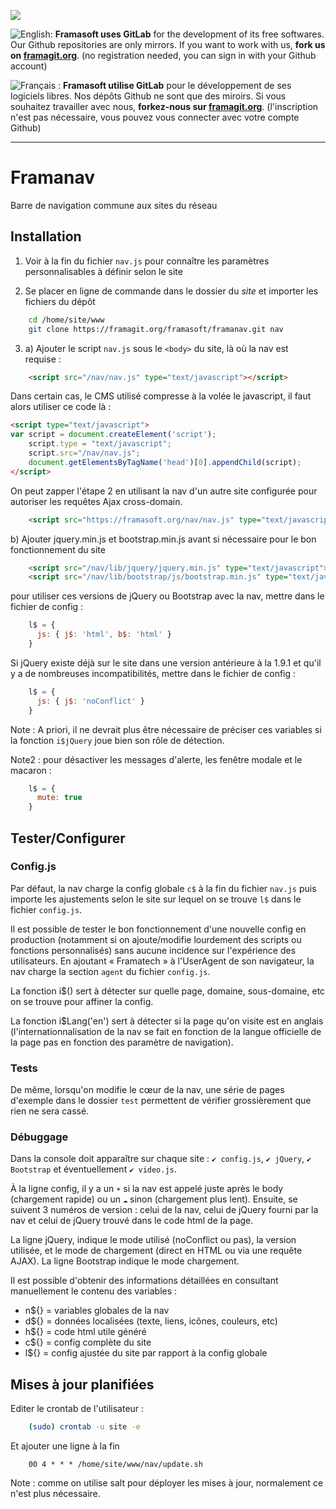 [![](https://framagit.org/assets/favicon-075eba76312e8421991a0c1f89a89ee81678bcde72319dd3e8047e2a47cd3a42.ico)](https://framagit.org)

![English:](https://upload.wikimedia.org/wikipedia/commons/thumb/a/ae/Flag_of_the_United_Kingdom.svg/20px-Flag_of_the_United_Kingdom.svg.png) **Framasoft uses GitLab** for the development of its free softwares. Our Github repositories are only mirrors.
If you want to work with us, **fork us on [framagit.org](https://framagit.org)**. (no registration needed, you can sign in with your Github account)

![Français :](https://upload.wikimedia.org/wikipedia/commons/thumb/c/c3/Flag_of_France.svg/20px-Flag_of_France.svg.png) **Framasoft utilise GitLab** pour le développement de ses logiciels libres. Nos dépôts Github ne sont que des miroirs.
Si vous souhaitez travailler avec nous, **forkez-nous sur [framagit.org](https://framagit.org)**. (l'inscription n'est pas nécessaire, vous pouvez vous connecter avec votre compte Github)
* * *

Framanav
========

Barre de navigation commune aux sites du réseau

Installation
--------------------
1) Voir à la fin du fichier `nav.js` pour connaître les paramètres personnalisables à définir selon le site

2) Se placer en ligne de commande dans le dossier du *site* et importer les fichiers du dépôt
```bash
    cd /home/site/www
    git clone https://framagit.org/framasoft/framanav.git nav
```

3) a) Ajouter le script `nav.js` sous le `<body>` du site, là où la nav est requise :
```HTML
    <script src="/nav/nav.js" type="text/javascript"></script>
```

Dans certain cas, le CMS utilisé compresse à la volée le javascript, il faut alors utiliser ce code là :
```HTML
<script type="text/javascript">
var script = document.createElement('script');
    script.type = "text/javascript";
    script.src="/nav/nav.js";
    document.getElementsByTagName('head')[0].appendChild(script);
</script>
```

On peut zapper l'étape 2 en utilisant la nav d'un autre site configurée pour autoriser les requêtes Ajax cross-domain.
```HTML
    <script src="https://framasoft.org/nav/nav.js" type="text/javascript"></script>
```

   b) Ajouter jquery.min.js et bootstrap.min.js avant si nécessaire pour le bon fonctionnement du site
```HTML
    <script src="/nav/lib/jquery/jquery.min.js" type="text/javascript"></script>
    <script src="/nav/lib/bootstrap/js/bootstrap.min.js" type="text/javascript"></script>
```
pour utiliser ces versions de jQuery ou Bootstrap avec la nav, mettre dans le fichier de config :
```JavaScript
    l$ = {
      js: { j$: 'html', b$: 'html' }
    }
```

Si jQuery existe déjà sur le site dans une version antérieure à la 1.9.1 et qu'il y a de nombreuses incompatibilités,
mettre dans le fichier de config :
```JavaScript
    l$ = {
      js: { j$: 'noConflict' }
    }
```

Note : A priori, il ne devrait plus être nécessaire de préciser ces variables si la fonction `i$jQuery` joue bien son rôle de détection.

Note2 : pour désactiver les messages d'alerte, les fenêtre modale et le macaron :
```JavaScript
    l$ = {
      mute: true
    }
```

Tester/Configurer
--------------------
### Config.js
Par défaut, la nav charge la config globale `c$` à la fin du fichier `nav.js` puis importe les ajustements selon le site sur lequel on se trouve `l$` dans le fichier `config.js`.

Il est possible de tester le bon fonctionnement d'une nouvelle config en production  (notamment si on ajoute/modifie lourdement des scripts ou fonctions personnalisés) sans aucune incidence sur l'expérience des utilisateurs.
En ajoutant « Framatech » à l'UserAgent de son navigateur, la nav charge la section `agent` du fichier `config.js`.

La fonction i$() sert à détecter sur quelle page, domaine, sous-domaine, etc on se trouve pour affiner la config.

La fonction i$Lang('en') sert à détecter si la page qu'on visite est en anglais
(l'internationnalisation de la nav se fait en fonction de la langue officielle de la page pas en fonction des paramètre de navigation).

### Tests
De même, lorsqu'on modifie le cœur de la nav, une série de pages d'exemple dans le dossier `test` permettent de vérifier grossièrement que rien ne sera cassé.

### Débuggage
Dans la console doit apparaître sur chaque site : `✔ config.js`, `✔ jQuery`, `✔ Bootstrap` et éventuellement `✔ video.js`.

À la ligne config, il y a un `☀` si la nav est appelé juste après le body (chargement rapide) ou un `☁` sinon (chargement plus lent).
Ensuite, se suivent 3 numéros de version : celui de la nav, celui de jQuery fourni par la nav et celui de jQuery trouvé dans le code html de la page.

La ligne jQuery, indique le mode utilisé (noConflict ou pas), la version utilisée, et le mode de chargement (direct en HTML ou via une requête AJAX).
La ligne Bootstrap indique le mode chargement.

Il est possible d'obtenir des informations détaillées en consultant manuellement le contenu des variables :

 * n${} = variables globales de la nav
 * d${} = données localisées (texte, liens, icônes, couleurs, etc)
 * h${} = code html utile généré
 * c${} = config complète du site
 * l${} = config ajustée du site par rapport à la config globale

Mises à jour planifiées
--------------------
Editer le crontab de l'utilisateur :
```bash
    (sudo) crontab -u site -e
```
Et ajouter une ligne à la fin
```
    00 4 * * * /home/site/www/nav/update.sh
```
Note : comme on utilise salt pour déployer les mises à jour, normalement ce n'est plus nécessaire.
